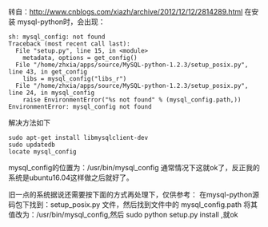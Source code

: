 ﻿转自：http://www.cnblogs.com/xiazh/archive/2012/12/12/2814289.html
在安装 mysql-python时，会出现：
```
sh: mysql_config: not found
Traceback (most recent call last):
  File "setup.py", line 15, in <module>
    metadata, options = get_config()
  File "/home/zhxia/apps/source/MySQL-python-1.2.3/setup_posix.py", line 43, in get_config
    libs = mysql_config("libs_r")
  File "/home/zhxia/apps/source/MySQL-python-1.2.3/setup_posix.py", line 24, in mysql_config
    raise EnvironmentError("%s not found" % (mysql_config.path,))
EnvironmentError: mysql_config not found
```

解决方法如下
```
sudo apt-get install libmysqlclient-dev
sudo updatedb
locate mysql_config
```
mysql_config的位置为：/usr/bin/mysql_config
通常情况下这就ok了，反正我的系统是ubuntu16.04这样做之后就好了。  

旧一点的系统据说还需要按下面的方式再处理下，仅供参考： 
在mysql-python源码包下找到：setup_posix.py 文件，然后找到文件中的 mysql_config.path 将其值改为：/usr/bin/mysql_config,然后 sudo python setup.py install ,就ok
